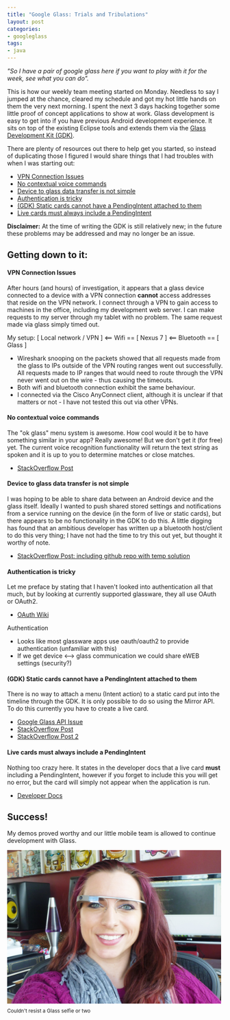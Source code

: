 ```yaml
---
title: "Google Glass: Trials and Tribulations"
layout: post
categories:
- googleglass
tags:
- java
---
```


_"So I have a pair of google glass here if you want to play with it for the week, see what you can do"._ 

This is how our weekly team meeting started on Monday. Needless to say I jumped at the chance, cleared my schedule and got 
my hot little hands on them the very next morning. I spent the next 3 days hacking together some little proof of concept 
applications to show at work. Glass development is easy to get into if you have previous Android development experience. 
It sits on top of the existing Eclipse tools and extends them via the 
[Glass Development Kit (GDK)](https://developers.google.com/glass/develop/gdk/). 

There are plenty of resources out there to 
help get you started, so instead of duplicating those I figured I would share things that I had troubles with when I was starting out:

* [VPN Connection Issues](#VPNConnectionIssues)
* [No contextual voice commands](#Nocontextual)
* [Device to glass data transfer is not simple](#datatransfer)
* [Authentication is tricky](#Authentication)
* [(GDK) Static cards cannot have a PendingIntent attached to them](#Staticcards)
* [Live cards must always include a PendingIntent](#Livecards)

<!-- more -->

<div class="alert alert-info">
<b>Disclaimer:</b> At the time of writing the GDK is still relatively new; in the future these problems may be addressed and may no longer be an issue.
</div>

## Getting down to it:
<a name="VPNConnectionIssues"></a>
#### VPN Connection Issues
After hours (and hours) of investigation, it appears that a glass device connected to a device with a VPN connection 
**cannot** access addresses that reside on the VPN network. I connect through a VPN to gain access to machines in the office, 
including my development web server. I can make requests to my server through my tablet with no problem. The same request made 
via glass simply timed out.

My setup: [ Local network / VPN ] <== Wifi == [ Nexus 7 ] <== Bluetooth == [ Glass ]

* Wireshark snooping on the packets showed that all requests made from the glass to IPs outside of the VPN routing ranges went out 
successfully. All requests made to IP ranges that would need to route through the VPN never went out on the wire - thus causing the 
timeouts.
* Both wifi and bluetooth connection exhibit the same behaviour.
* I connected via the Cisco AnyConnect client, although it is unclear if that matters or not - I have not tested this out via other VPNs. 

<a name="Nocontextual"></a>
#### No contextual voice commands
The "ok glass" menu system is awesome. How cool would it be to have something similar in your app? Really awesome! But we don't get
it (for free) yet. The current voice recognition functionality will return the text string as spoken and it is up to you to determine matches or 
close matches.

* [StackOverflow Post](http://stackoverflow.com/questions/20133577/adding-the-ok-glass-contextual-voice-menu-within-an-immersion-activity)

<a name="datatransfer"></a>
#### Device to glass data transfer is not simple
I was hoping to be able to share data between an Android device and the glass itself. Ideally I wanted to push shared stored settings
and notifications from a service running on the device (in the form of live or static cards), but there appears to be no functionality 
in the GDK to do this. A little digging has found that an ambitious developer has written up a bluetooth host/client to do this very 
thing; I have not had the time to try this out yet, but thought it worthy of note.

* [StackOverflow Post: including github repo with temp solution](http://stackoverflow.com/questions/20336968/google-glass-gdk-how-to-communicate-with-android-device)

<a name="Authentication"></a>
#### Authentication is tricky
Let me preface by stating that I haven't looked into authentication all that much, but by looking at currently supported glassware, they 
all use OAuth or OAuth2. 

* [OAuth Wiki](http://en.wikipedia.org/wiki/OAuth)

Authentication
- Looks like most glassware apps use oauth/oauth2 to provide authentication (unfamiliar with this)
- If we get device <--> glass communication we could share eWEB settings (security?)

<a name="Staticcards"></a>
#### (GDK) Static cards cannot have a PendingIntent attached to them
There is no way to attach a menu (Intent action) to a static card put into the timeline through the GDK. It is only possible
to do so using the Mirror API. To do this currently you have to create a live card. 

* [Google Glass API Issue](https://code.google.com/p/google-glass-api/issues/detail?id=320)
* [StackOverflow Post](http://stackoverflow.com/questions/20719578/how-to-assign-menu-items-to-card-inserted-using-timelinemanager)
* [StackOverflow Post 2](http://stackoverflow.com/questions/20697656/static-card-with-pending-intent-in-timelinemanager)

<a name="Livecards"></a>
#### Live cards must always include a PendingIntent
Nothing too crazy here. It states in the developer docs that a live card **must** including a PendingIntent, however if you forget to 
include this you will get no error, but the card will simply not appear when the application is run.

* [Developer Docs](https://developers.google.com/glass/develop/gdk/ui/live-cards)

## Success!
My demos proved worthy and our little mobile team is allowed to continue development with Glass.

<img class="img-responsive" src="/img/blog/2014-03-Glass.jpg" width="500" height="358">
<sub>Couldn't resist a Glass selfie or two</sub>
